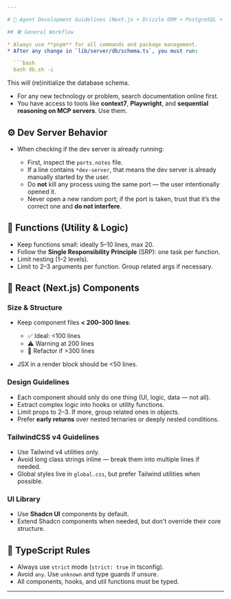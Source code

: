 ```yaml
---

# 🧠 Agent Development Guidelines (Next.js + Drizzle ORM + PostgreSQL + Shadcn UI + TailwindCSS v4 + TypeScript)

## 🛠️ General Workflow

* Always use **pnpm** for all commands and package management.
* After any change in `lib/server/db/schema.ts`, you must run:

  ```bash
  bash db.sh -i
  ```

  This will (re)initialize the database schema.
* For any new technology or problem, search documentation online first.
* You have access to tools like **context7**, **Playwright**, and **sequential reasoning on MCP servers**. Use them.

## ⚙️ Dev Server Behavior

* When checking if the dev server is already running:

  * First, inspect the `ports.notes` file.
  * If a line contains `*dev-server`, that means the dev server is already manually started by the user.
  * Do **not** kill any process using the same port — the user intentionally opened it.
  * Never open a new random port; if the port is taken, trust that it’s the correct one and **do not interfere**.

## 🔧 Functions (Utility & Logic)

* Keep functions small: ideally 5–10 lines, max 20.
* Follow the **Single Responsibility Principle** (SRP): one task per function.
* Limit nesting (1–2 levels).
* Limit to 2–3 arguments per function. Group related args if necessary.

## 🧩 React (Next.js) Components

### Size & Structure

* Keep component files **< 200–300 lines**:

  * ✅ Ideal: <100 lines
  * ⚠️ Warning at 200 lines
  * 🚫 Refactor if >300 lines
* JSX in a render block should be <50 lines.

### Design Guidelines

* Each component should only do one thing (UI, logic, data — not all).
* Extract complex logic into hooks or utility functions.
* Limit props to 2–3. If more, group related ones in objects.
* Prefer **early returns** over nested ternaries or deeply nested conditions.

### TailwindCSS v4 Guidelines

* Use Tailwind v4 utilities only.
* Avoid long class strings inline — break them into multiple lines if needed.
* Global styles live in `global.css`, but prefer Tailwind utilities when possible.

### UI Library

* Use **Shadcn UI** components by default.
* Extend Shadcn components when needed, but don't override their core structure.

## 🧠 TypeScript Rules

* Always use `strict` mode (`strict: true` in tsconfig).
* Avoid `any`. Use `unknown` and type guards if unsure.
* All components, hooks, and util functions must be typed.

---
```


